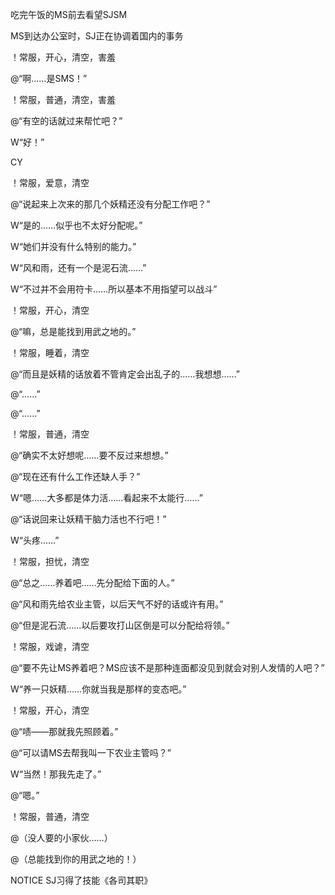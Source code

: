 吃完午饭的MS前去看望SJSM

MS到达办公室时，SJ正在协调着国内的事务

！常服，开心，清空，害羞

@“啊……是SMS！”

！常服，普通，清空，害羞

@“有空的话就过来帮忙吧？”

W“好！”

CY

！常服，爱意，清空

@“说起来上次来的那几个妖精还没有分配工作吧？”

W“是的……似乎也不太好分配呢。”

W“她们并没有什么特别的能力。”

W“风和雨，还有一个是泥石流……”

W“不过并不会用符卡……所以基本不用指望可以战斗”

！常服，开心，清空

@“嘛，总是能找到用武之地的。”

！常服，睡着，清空

@“而且是妖精的话放着不管肯定会出乱子的……我想想……”

@“……”

@“……”

！常服，普通，清空

@“确实不太好想呢……要不反过来想想。”

@“现在还有什么工作还缺人手？”

W“嗯……大多都是体力活……看起来不太能行……”

@“话说回来让妖精干脑力活也不行吧！”

W“头疼……”

！常服，担忧，清空

@“总之……养着吧……先分配给下面的人。”

@“风和雨先给农业主管，以后天气不好的话或许有用。”

@“但是泥石流……以后要攻打山区倒是可以分配给将领。”

！常服，戏谑，清空

@“要不先让MS养着吧？MS应该不是那种连面都没见到就会对别人发情的人吧？”

W“养一只妖精……你就当我是那样的变态吧。”

！常服，开心，清空

@“啧——那就我先照顾着。”

@“可以请MS去帮我叫一下农业主管吗？”

W“当然！那我先走了。”

@“嗯。”

！常服，普通，清空

@（没人要的小家伙……）

@（总能找到你的用武之地的！）

NOTICE SJ习得了技能《各司其职》